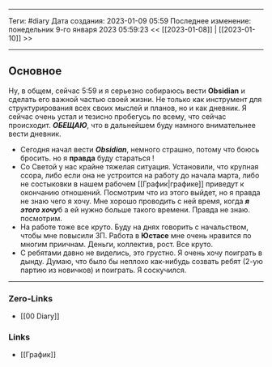 ___
Теги: #diary 
Дата создания: 2023-01-09 05:59 
Последнее изменение: понедельник 9-го января 2023 05:59:23
<< [[2023-01-08]] | [[2023-01-10]] >> 
___
## Основное

Ну, в общем, сейчас 5:59 и я серьезно собираюсь вести **Obsidian** и сделать его важной частью своей жизни. Не только как инструмент для структурирования всех своих мыслей и планов, но и как дневник. Я сейчас очень устал и тезисно пробегусь по всему, что сейчас происходит. ***ОБЕЩАЮ***,  что в дальнейшем буду намного внимательнее вести дневник.
- Сегодня начал вести ***Obsidian***, немного страшно, потому что боюсь бросить. но я **правда** буду стараться !
- Со Светой у нас крайне тяжелая ситуация. Установили, что крупная ссора, либо если она не устроится на работу до начала марта, либо не состыковки в нашем рабочем [[График|графике]] приведут к окончанию отношений. Посмотрим что из этого выйдет, но я правда не знаю чего я хочу. Мне хорошо проводить с ней время, когда ***я этого хочу***б а ей нужно больше такого времени. Правда не знаю. посмотрим.
- На работе тоже все круто. Буду на днях говорить с начальством, чтобы мне повысили ЗП. Работа в **Юстасе** мне очень нравится по многим приичнам. Деньги, коллектив, рост. Все круто.
- С ребятами давно не виделись, это грустно. Я очень хочу поиграть в дынду. Думаю, что было бы неплохо как-нибудь созвать ребят (2-ую партию из новичков) и поиграть. Я соскучился.

___
### Zero-Links
- [[00 Diary]]

### Links
- [[График]]
